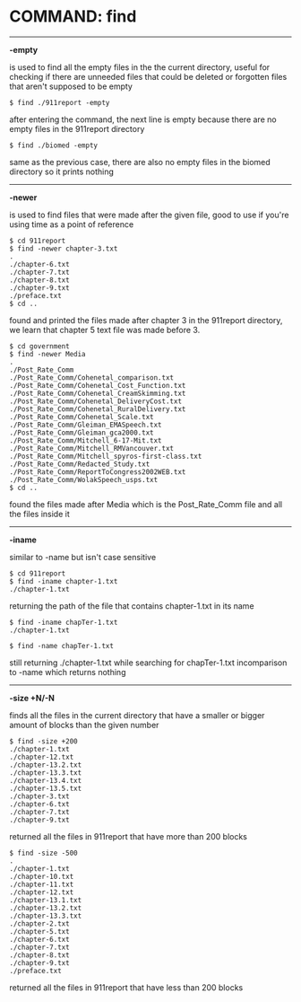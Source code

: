 # COMMAND: find
---
**-empty**

is used to find all the empty files in the the current directory, useful for checking if there are unneeded files that could be deleted
or forgotten files that aren't supposed to be empty

```
$ find ./911report -empty

```
after entering the command, the next line is empty because there are no empty files in the 911report directory

```
$ find ./biomed -empty

```
same as the previous case, there are also no empty files in the biomed directory so it prints nothing

---
**-newer**

is used to find files that were made after the given file, good to use if you're using time as a point of reference 
```
$ cd 911report
$ find -newer chapter-3.txt
.
./chapter-6.txt
./chapter-7.txt
./chapter-8.txt
./chapter-9.txt
./preface.txt
$ cd ..
```
found and printed the files made after chapter 3 in the 911report directory, we learn that chapter 5 text file was made before 3.

```
$ cd government
$ find -newer Media
.
./Post_Rate_Comm
./Post_Rate_Comm/Cohenetal_comparison.txt
./Post_Rate_Comm/Cohenetal_Cost_Function.txt
./Post_Rate_Comm/Cohenetal_CreamSkimming.txt
./Post_Rate_Comm/Cohenetal_DeliveryCost.txt
./Post_Rate_Comm/Cohenetal_RuralDelivery.txt
./Post_Rate_Comm/Cohenetal_Scale.txt
./Post_Rate_Comm/Gleiman_EMASpeech.txt
./Post_Rate_Comm/Gleiman_gca2000.txt
./Post_Rate_Comm/Mitchell_6-17-Mit.txt
./Post_Rate_Comm/Mitchell_RMVancouver.txt
./Post_Rate_Comm/Mitchell_spyros-first-class.txt
./Post_Rate_Comm/Redacted_Study.txt
./Post_Rate_Comm/ReportToCongress2002WEB.txt
./Post_Rate_Comm/WolakSpeech_usps.txt
$ cd ..
```
found the files made after Media which is the Post_Rate_Comm file and all the files inside it

---
**-iname**

similar to -name but isn't case sensitive

```
$ cd 911report
$ find -iname chapter-1.txt
./chapter-1.txt
```
returning the path of the file that contains chapter-1.txt in its name

```
$ find -iname chapTer-1.txt
./chapter-1.txt

$ find -name chapTer-1.txt

```
still returning ./chapter-1.txt while searching for chapTer-1.txt incomparison to -name which returns nothing

---
**-size +N/-N**

finds all the files in the current directory that have a smaller or bigger amount of blocks than the given number

```
$ find -size +200
./chapter-1.txt
./chapter-12.txt
./chapter-13.2.txt
./chapter-13.3.txt
./chapter-13.4.txt
./chapter-13.5.txt
./chapter-3.txt
./chapter-6.txt
./chapter-7.txt
./chapter-9.txt
```
returned all the files in 911report that have more than 200 blocks

```
$ find -size -500
.
./chapter-1.txt
./chapter-10.txt
./chapter-11.txt
./chapter-12.txt
./chapter-13.1.txt
./chapter-13.2.txt
./chapter-13.3.txt
./chapter-2.txt
./chapter-5.txt
./chapter-6.txt
./chapter-7.txt
./chapter-8.txt
./chapter-9.txt
./preface.txt
```
returned all the files in 911report that have less than 200 blocks
